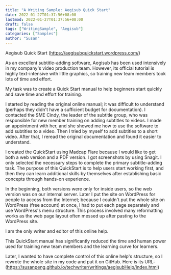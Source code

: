 ```yaml
---
title: "A Writing Sample: Aegisub Quick Start"
date: 2022-01-27T01:37:56+08:00
lastmod: 2022-01-27T01:37:56+08:00
draft: false
tags: ["WritingSample", "Aegisub"]
categories: ["Samples"]
author: "Susan"
---
```


Aegisub Quick Start (https://aegisubquickstart.wordpress.com/)

As an excellent subtitle-adding software, Aegisub has been used intensively in my company's video production team. However, its official tutorial is highly text-intensive with little graphics, so training new team members took lots of time and effort.

My task was to create a Quick Start manual to help beginners start quickly and save time and effort for training.

I started by reading the original online manual; it was difficult to understand (perhaps they didn't have a sufficient budget for documentation). I contacted the SME Cindy, the leader of the subtitle group, who was responsible for new member training on adding subtitles to videos. I made an appointment with her, and she showed me how to use the software to add subtitles to a video. Then I tried by myself to add subtitles to a short video. After that, I reread the original documentation and found it easier to understand.

I created the QuickStart using Madcap Flare because I would like to get both a web version and a PDF version. I got screenshots by using Snagit. I only selected the necessary steps to complete the primary subtitle-adding task. The purpose of this QuickStart is to help users start working first, and then they can learn additional skills by themselves after establishing basic concepts through hands-on experience.

In the beginning, both versions were only for inside users, so the web version was on our internal server. Later I put the site on WordPress for people to access from the Internet; because I couldn't put the whole site on WordPress (free account) at once, I had to put each page separately and use WordPress's menu structure. This process involved many reformatting works as the web page layout often messed up after pasting to the WordPress site.

I am the only writer and editor of this online help.

This QuickStart manual has significantly reduced the time and human power used for training new team members and the learning curve for learners.

Later, I wanted to have complete control of this online help's structure, so I rewrote the whole site in my code and put it on GitHub. Here is its URL: (https://susanpeng.github.io/techwriter/writings/aegisubHelp/index.html)